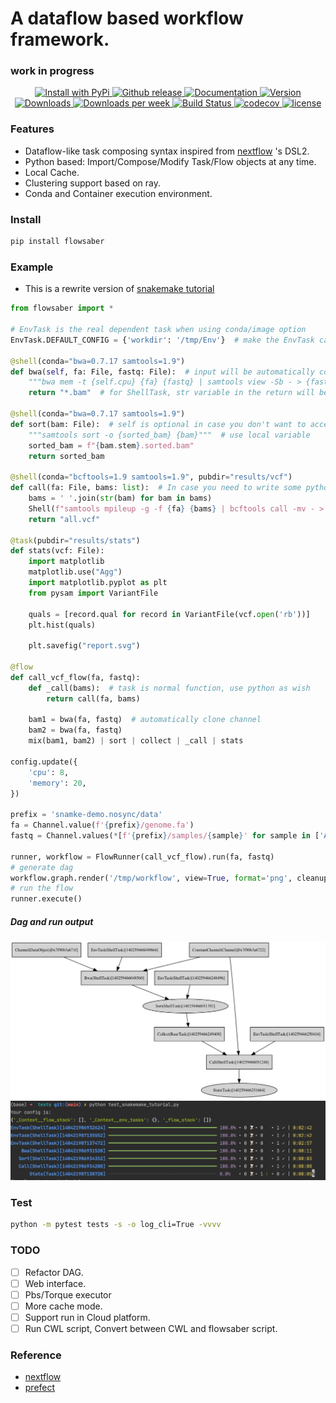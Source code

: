 # A dataflow based workflow framework.
### work in progress

<p align="center">

  

  
  <a href="https://pypi.python.org/pypi/flowsaber/">
    <img src="https://img.shields.io/pypi/v/flowsaber.svg" alt="Install with PyPi" />
  </a>
  
  
  <a href="https://github.com/zhqu1148980644/flowsaber/releases">
  	<img src="https://img.shields.io/github/v/release/zhqu1148980644/flowsaber?include_prereleases&label=github" alt="Github release">
  </a>
 
  <a href="https://zhqu1148980644.github.io/flowsaber/index.html">
  	<img src="https://readthedocs.org/projects/ansicolortags/badge/?version=latest" alt="Documentation">
  </a>
  
  <a href="https://pypi.python.org/pypi/flowsaber">
    <img src="https://img.shields.io/pypi/pyversions/flowsaber.svg" alt="Version">
  </a>
  
  <a href="https://pepy.tech/project/flowsaber">
    <img src="https://pepy.tech/badge/flowsaber" alt="Downloads">
  </a>

  <a href="https://pepy.tech/project/flowsaber">
    <img src="https://pepy.tech/badge/flowsaber/week" alt="Downloads per week">
  </a>
  
  <a href="https://github.com/zhqu1148980644/flowsaber/actions/workflows/python-package-conda.yml">
    <img src="https://github.com/zhqu1148980644/flowsaber/actions/workflows/python-package-conda.yml/badge.svg" alt="Build Status">
  </a>

  <a href="https://app.codecov.io/gh/zhqu1148980644/flowsaber">
    <img src="https://codecov.io/gh/zhqu1148980644/flowsaber/branch/master/graph/badge.svg" alt="codecov">
  </a>

  <a href="https://github.com/zhqu1148980644/flowsaber/blob/master/LICENSE">
    <img src="https://img.shields.io/github/license/zhqu1148980644/flowsaber" alt="license">
  </a>

</p>




### Features

- Dataflow-like task composing syntax inspired from [nextflow](https://github.com/nextflow-io/nextflow) 's DSL2.
- Python based: Import/Compose/Modify Task/Flow objects at any time.
- Local Cache.
- Clustering support based on ray.
- Conda and Container execution environment.


### Install

```bash
pip install flowsaber
```

### Example

- This is a rewrite version of [snakemake tutorial](https://snakemake.readthedocs.io/en/stable/tutorial/short.html)

```python
from flowsaber import *

# EnvTask is the real dependent task when using conda/image option
EnvTask.DEFAULT_CONFIG = {'workdir': '/tmp/Env'}  # make the EnvTask cache at a global place

@shell(conda="bwa=0.7.17 samtools=1.9")
def bwa(self, fa: File, fastq: File):  # input will be automatically converted if has type annotation
    """bwa mem -t {self.cpu} {fa} {fastq} | samtools view -Sb - > {fastq.stem}.bam"""
    return "*.bam"  # for ShellTask, str variable in the return will be treated as File and globed

@shell(conda="bwa=0.7.17 samtools=1.9")
def sort(bam: File):  # self is optional in case you don't want to access the current task
    """samtools sort -o {sorted_bam} {bam}"""  # use local variable
    sorted_bam = f"{bam.stem}.sorted.bam"
    return sorted_bam

@shell(conda="bcftools=1.9 samtools=1.9", pubdir="results/vcf")
def call(fa: File, bams: list):  # In case you need to write some python codes
    bams = ' '.join(str(bam) for bam in bams)
    Shell(f"samtools mpileup -g -f {fa} {bams} | bcftools call -mv - > all.vcf")
    return "all.vcf"

@task(pubdir="results/stats")
def stats(vcf: File):
    import matplotlib
    matplotlib.use("Agg")
    import matplotlib.pyplot as plt
    from pysam import VariantFile

    quals = [record.qual for record in VariantFile(vcf.open('rb'))]
    plt.hist(quals)

    plt.savefig("report.svg")

@flow
def call_vcf_flow(fa, fastq):
    def _call(bams):  # task is normal function, use python as wish
        return call(fa, bams)

    bam1 = bwa(fa, fastq)  # automatically clone channel
    bam2 = bwa(fa, fastq)
    mix(bam1, bam2) | sort | collect | _call | stats

config.update({
    'cpu': 8,
    'memory': 20,
})

prefix = 'snamke-demo.nosync/data'
fa = Channel.value(f'{prefix}/genome.fa')
fastq = Channel.values(*[f'{prefix}/samples/{sample}' for sample in ['A.fastq', 'B.fastq', 'C.fastq']])

runner, workflow = FlowRunner(call_vcf_flow).run(fa, fastq)
# generate dag
workflow.graph.render('/tmp/workflow', view=True, format='png', cleanup=True)
# run the flow
runner.execute()
```

##### Dag and run output

![dag](docs/workflow.png)
![log](docs/snakemake_workflow_output.png)

### Test

```bash
python -m pytest tests -s -o log_cli=True -vvvv
```


### TODO
- [ ] Refactor DAG.
- [ ] Web interface.
- [ ] Pbs/Torque executor
- [ ] More cache mode.
- [ ] Support run in Cloud platform.
- [ ] Run CWL script, Convert between CWL and flowsaber script.

### Reference
- [nextflow](https://github.com/nextflow-io/nextflow)
- [prefect](https://github.com/PrefectHQ/prefect)
